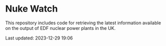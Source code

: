 # Nuke Watch

This repository includes code for retrieving the latest information available on the output of EDF nuclear power plants in the UK.

Last updated: 2023-12-29 19:06